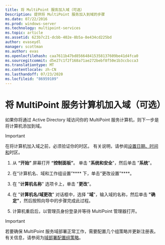 ```yaml
---
title: 将 MultiPoint 服务加入域（可选）
Description: 提供将 MultiPoint 服务加入到域的步骤
ms.date: 07/22/2016
ms.prod: windows-server
ms.technology: multipoint-services
ms.topic: article
ms.assetid: 623b7c21-dcbb-402e-8b5a-8e434cd225bd
author: evaseydl
manager: scottman
ms.author: evas
ms.openlocfilehash: caa7611b47bd856648415358137609be41d4fca0
ms.sourcegitcommit: d5e27c1f2f168a71ae272bebf8f50e1b3ccbcca3
ms.translationtype: MT
ms.contentlocale: zh-CN
ms.lasthandoff: 07/23/2020
ms.locfileid: "86959109"
---
```

# <a name="join-the-multipoint-services-computer-to-a-domain-optional"></a>将 MultiPoint 服务计算机加入域（可选）
如果你将通过 Active Directory 域访问你的 MultiPoint 服务计算机，则下一步是将计算机添加到域。  
  
> [!IMPORTANT]  
> 在将计算机加入域之前，必须验证你的时区。 有关说明，请参阅[设置日期、时间和](Set-the-date--time--and-time-zone.md)时区。  
   
1.  从 **“开始”** 屏幕打开 **“控制面板”**。 单击 "**系统和安全**"，然后单击 "**系统**"。  
  
2.  在“计算机名、域和工作组设置”**** 下，单击“更改设置”****。  
  
3.  在 "**计算机名称**" 选项卡上，单击 "**更改**"。  
  
4.  在 "**计算机名/域更改**" 对话框中，选择 "**域**"，输入域的名称，然后单击 **"确定"**，然后按照向导中的步骤完成此过程。  
  
5.  计算机重启后，以管理员身份登录并等待 MultiPoint 管理器打开。  
  
> [!IMPORTANT]  
> 若要确保 MultiPoint 服务域部署正常工作，需要配置几个组策略并更新注册表。 有关信息，请参阅为[域部署配置组策略](/previous-versions/windows/it-pro/windows-server-2012-R2-and-2012/dn265982(v=ws.11))。  
